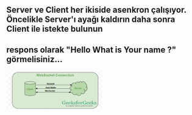 ## Server ve Client her ikiside asenkron çalışıyor. Öncelikle Server'ı ayağı kaldırın daha sonra Client ile istekte bulunun  
## respons olarak "Hello What is Your name ?"   görmelisiniz... 


<div align="">
    <a href="./">
        <img src="./WebSocket-Connection.png" width="50%"/>
    </a>
</div>

